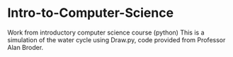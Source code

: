 # Intro-to-Computer-Science
Work from introductory computer science course (python)
This is a simulation of the water cycle using Draw.py, code provided from Professor Alan Broder. 
